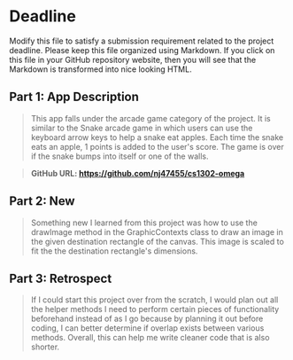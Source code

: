 # Deadline

Modify this file to satisfy a submission requirement related to the project
deadline. Please keep this file organized using Markdown. If you click on
this file in your GitHub repository website, then you will see that the
Markdown is transformed into nice looking HTML.

## Part 1: App Description

> This app falls under the arcade game category of the project. It is similar
> to the Snake arcade game in which users can use the keyboard arrow keys
> to help a snake eat apples. Each time the snake eats an apple, 1  points is
> added to the user's score. The game is over if the snake bumps into itself
> or one of the walls.

> **GitHub URL: https://github.com/nj47455/cs1302-omega**

## Part 2: New

> Something new I learned from this project was how to use the drawImage
> method in the GraphicContexts class to draw an image in the given
> destination rectangle of the canvas. This image is scaled to fit the
> the destination rectangle's dimensions.

## Part 3: Retrospect

> If I could start this project over from the scratch, I would plan out
> all the helper methods I need to perform certain pieces of functionality
> beforehand instead of as I go because by planning it out before coding,
> I can better determine if overlap exists between various methods. Overall,
> this can help me write cleaner code that is also shorter.
